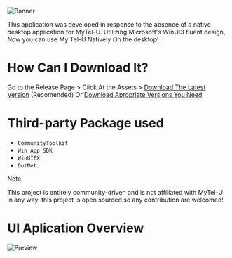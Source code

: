 ![Banner](https://github.com/GID0317/MyTel-U_WinUI3/assets/108791227/5ab35671-2aaa-4957-abf7-ad8ddb9107fd)

This application was developed in response to the absence of a native desktop application for MyTel-U. Utilizing Microsoft's WinUI3 fluent design, Now you can use My Tel-U Natively On the desktop!

# How Can I Download It?
Go to the Release Page > Click At the Assets > [Download The Latest Version](https://github.com/GID0317/MyTel-U_WinUI3/releases/latest "Download The Latest Version") (Recomended) Or [Download Apropriate Versions You Need](https://github.com/GID0317/MyTel-U_WinUI3/releases "Download Apropriate Versions You Need")

# Third-party Package used
- `CommunityToolkit`
- `Win App SDK`
- `WinUIEX`
- `DotNet`

> [!NOTE]
> This project is entirely community-driven and is not affiliated with MyTel-U in any way. this project is open sourced so any contribution are welcomed! 

# UI Aplication Overview
![Preview](https://github.com/GID0317/MyTel-U_WinUI3/assets/108791227/33094ae5-14f8-49b6-9bac-f40a5b559dbf)


